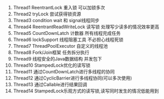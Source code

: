 1.  Thread1   ReentrantLock 重入锁 可以加锁多次
2.  Thread2   tryLock       尝试获得锁资源
3.  Thread3   condition     wait 和 signal线程同步
4.  Thread4   ReentrantReadWriteLock 读写锁 处理写少读多的情况效率更高
5.  Thread5   CountDownLatch 计数器 所有线程完成任务
6.  Thread6   lockSupport 线程阻塞工具 不必担心线程死锁
7.  Thread7   ThreadPoolExecutor 自定义的线程池
8.  Thread8   Fork/Join框架 任务拆分执行
9.  Thread9   线程安全的Java数据结构 并发包下
10. Thread10  StampedLock优化的读写锁
11. Thread11  通过CountDownLatch进行多线程的协同
12. Thread12  通过CyclicBarrier进行多线程协同(可以多次使用)
13. Thread13  通过Callable进行结果回调
14. Thread14  StampedLock乐观方式的读写锁,读写同时发生的情况低能用到